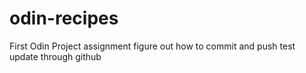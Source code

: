 # odin-recipes
First Odin Project assignment
figure out how to commit and push
test update through github
